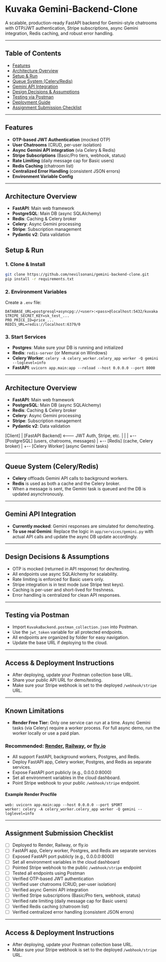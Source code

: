 # Kuvaka Gemini-Backend-Clone

A scalable, production-ready FastAPI backend for Gemini-style chatrooms with OTP/JWT authentication, Stripe subscriptions, async Gemini integration, Redis caching, and robust error handling.

---

## Table of Contents
- [Features](#features)
- [Architecture Overview](#architecture-overview)
- [Setup & Run](#setup--run)
- [Queue System (Celery/Redis)](#queue-system-celeryredis)
- [Gemini API Integration](#gemini-api-integration)
- [Design Decisions & Assumptions](#design-decisions--assumptions)
- [Testing via Postman](#testing-via-postman)
- [Deployment Guide](#deployment-guide)
- [Assignment Submission Checklist](#assignment-submission-checklist)

---

## Features
- **OTP-based JWT Authentication** (mocked OTP)
- **User Chatrooms** (CRUD, per-user isolation)
- **Async Gemini API integration** (via Celery & Redis)
- **Stripe Subscriptions** (Basic/Pro tiers, webhook, status)
- **Rate Limiting** (daily message cap for Basic users)
- **Redis Caching** (chatroom list)
- **Centralized Error Handling** (consistent JSON errors)
- **Environment Variable Config**

---

## Architecture Overview
- **FastAPI**: Main web framework
- **PostgreSQL**: Main DB (async SQLAlchemy)
- **Redis**: Caching & Celery broker
- **Celery**: Async Gemini processing
- **Stripe**: Subscription management
- **Pydantic v2**: Data validation

## Setup & Run

### 1. Clone & Install
```sh
git clone https://github.com/nevilsonani/gemini-backend-clone.git
pip install -r requirements.txt
```

### 2. Environment Variables
Create a `.env` file:
```
DATABASE_URL=postgresql+asyncpg://<user>:<pass>@localhost:5432/kuvaka
STRIPE_SECRET_KEY=sk_test_...
PRO_PRICE_ID=price_...
REDIS_URL=redis://localhost:6379/0
```

### 3. Start Services
- **Postgres**: Make sure your DB is running and initialized
- **Redis**: `redis-server` (or Memurai on Windows)
- **Celery Worker**: `celery -A celery_worker.celery_app worker -Q gemini --loglevel=info`
- **FastAPI**: `uvicorn app.main:app --reload --host 0.0.0.0 --port 8000`

---

## Architecture Overview
- **FastAPI**: Main web framework
- **PostgreSQL**: Main DB (async SQLAlchemy)
- **Redis**: Caching & Celery broker
- **Celery**: Async Gemini processing
- **Stripe**: Subscription management
- **Pydantic v2**: Data validation

[Client]
   |
[FastAPI Backend] <--- JWT Auth, Stripe, etc.
   |        |
   |        +-- [PostgreSQL] (users, chatrooms, messages)
   |        +-- [Redis] (cache, Celery broker)
   |        +-- [Celery Worker] (async Gemini tasks)

---

## Queue System (Celery/Redis)
- **Celery** offloads Gemini API calls to background workers.
- **Redis** is used as both a cache and the Celery broker.
- When a message is sent, the Gemini task is queued and the DB is updated asynchronously.

---

## Gemini API Integration
- **Currently mocked**: Gemini responses are simulated for demo/testing.
- **To use real Gemini**: Replace the logic in `app/services/gemini.py` with actual API calls and update the async DB update accordingly.

---

## Design Decisions & Assumptions
- OTP is mocked (returned in API response) for dev/testing.
- All endpoints use async SQLAlchemy for scalability.
- Rate limiting is enforced for Basic users only.
- Stripe integration is in test mode (use Stripe test keys).
- Caching is per-user and short-lived for freshness.
- Error handling is centralized for clean API responses.

---

## Testing via Postman
- Import `KuvakaBackend.postman_collection.json` into Postman.
- Use the `jwt_token` variable for all protected endpoints.
- All endpoints are organized by folder for easy navigation.
- Update the base URL if deploying to the cloud.

---

## Access & Deployment Instructions
- After deploying, update your Postman collection base URL.
- Share your public API URL for demo/testing.
- Make sure your Stripe webhook is set to the deployed `/webhook/stripe` URL.


---

## Known Limitations

- **Render Free Tier:** Only one service can run at a time. Async Gemini tasks (via Celery) require a worker process. For full async demo, run the worker locally or use a paid plan.

### **Recommended: [Render](https://render.com), [Railway](https://railway.app), or [fly.io](https://fly.io)**
- All support FastAPI, background workers, Postgres, and Redis.
- Deploy FastAPI app, Celery worker, Postgres, and Redis as separate services.
- Expose FastAPI port publicly (e.g., 0.0.0.0:8000)
- Set all environment variables in the cloud dashboard.
- Point Stripe webhook to your public `/webhook/stripe` endpoint.

#### **Example Render Procfile**
```
web: uvicorn app.main:app --host 0.0.0.0 --port $PORT
worker: celery -A celery_worker.celery_app worker -Q gemini --loglevel=info
```

---

## Assignment Submission Checklist
- [ ] Deployed to Render, Railway, or fly.io
- [ ] FastAPI app, Celery worker, Postgres, and Redis are separate services
- [ ] Exposed FastAPI port publicly (e.g., 0.0.0.0:8000)
- [ ] Set all environment variables in the cloud dashboard
- [ ] Pointed Stripe webhook to the public `/webhook/stripe` endpoint
- [ ] Tested all endpoints using Postman
- [ ] Verified OTP-based JWT authentication
- [ ] Verified user chatrooms (CRUD, per-user isolation)
- [ ] Verified async Gemini API integration
- [ ] Verified Stripe subscriptions (Basic/Pro tiers, webhook, status)
- [ ] Verified rate limiting (daily message cap for Basic users)
- [ ] Verified Redis caching (chatroom list)
- [ ] Verified centralized error handling (consistent JSON errors)

---

## Access & Deployment Instructions
- After deploying, update your Postman collection base URL.
- Make sure your Stripe webhook is set to the deployed `/webhook/stripe` URL.


